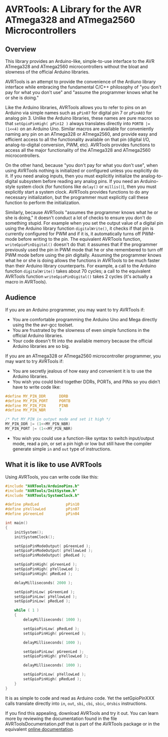 # AVRTools: A Library for the AVR ATmega328 and ATmega2560 Microcontrollers #

## Overview ##

This library provides an Arduino-like, simple-to-use interface to the AVR ATmega328 and ATmega2560 microcontrollers
without the bloat and slowness of the official Arduino libraries.

AVRTools is an attempt to provide the convenience of the Ardiuno library interface while embracing the fundamental C/C++
philosophy of "you don't pay for what you don't use" and "assume the programmer knows what he or she is doing."

Like the Arduino libraries, AVRTools allows you to refer to pins on an Arduino via simple names such as `pPin07` for
digital pin 7 or `pPinA03` for analog pin 3.  Unlike the Arduino libraries, these names are pure macros so that
`setGpioPinHigh( pPin12 )` always translates directly into `PORTB |= (1<<4)` on an Arduino Uno.  Similar macros are
available for conveniently naming any pin on an ATmega328 or ATmega2560, and provide easy and efficient access to all
the functionality available on that pin (digital I/O, analog-to-digital conversion, PWM, etc).  AVRTools provides
functions to access all the major functionality of the ATmega328 and ATmega2560 microcontrollers.

On the other hand, because "you don't pay for what you don't use", when using AVRTools nothing is initialized or configured unless
you explicitly do it.  If you need analog inputs, then you must explicitly initialize the analog-to-digital subsystem before
reading any analog pins.  If you need an Arduino-style system clock (for functions like `delay()` or `millis()`), then
you must explicitly start a system clock.  AVRTools provides functions to do any necessary initialization, but the
programmer must explicitly call these function to perform the initialization.

Similarly, because AVRTools "assumes the programmer knows what he or she is doing," it doesn't conduct a lot of checks
to ensure you don't do something stupid.  For example when you set the output value of a digital pin using the Arduino library
function `digitalWrite()`, it checks if that pin is currently configured for PWM and if it is, it automatically turns off PWM-mode
before writing to the pin. The equivalent AVRTools function, `writeGpioPinDigital()` doesn't do that:  it assumes that if
the programmer previously used the pin in PWM mode that he or she remembered to turn off PWM mode before using the
pin digitally.  Assuming the programmer knows what he or she is doing allows the functions in AVRTools to be much faster
than their Arduino library counterparts.  For example, a call to the Arduino function `digitalWrite()` takes about 70 cycles;
a call to the equivalent AVRTools function `writeGpioPinDigital()` takes
2 cycles (it's actually a macro in AVRTools).

## Audience ##

If you are an Arduino programmer, you may want to try AVRTools if:
- You are comfortable programming the Arduino Uno and Mega directly using the the avr-gcc toolset.
- You are frustrated by the slowness of even simple functions in the official Arduino libraries.
- Your code doesn't fit into the available memory because the official Arduino libraries are so big.

If you are an ATmega328 or ATmega2560 microcontroller programmer, you may want to try AVRTools if:
- You are secretly jealous of how easy and convenient it is to use the Arduino libraries.
- You wish you could bind together DDRs, PORTs, and PINs so you didn't have to write code like:

```C
#define MY_PIN_DDR      DDRB
#define MY_PIN_PORT     PORTB
#define MY_PIN_PIN      PINB
#define MY_PIN_NBR      7

/* Put MY_PIN in output mode and set it high */
MY_PIN_DDR |= (1<<MY_PIN_NBR)
MY_PIN_PORT |= (1<<MY_PIN_NBR)
```

- You wish you could use a function-like syntax to switch input/output mode, read a pin, or set a pin high or low but still have the compiler generate simple `in` and `out` type of instructions.


## What it is like to use AVRTools ##

Using AVRTools, you can write code like this:

~~~C
#include "AVRTools/ArduinoPins.h"
#include "AVRTools/InitSystem.h"
#include "AVRTools/SystemClock.h"

#define pRedLed            pPin10
#define pYellowLed         pPin07
#define pGreenLed          pPin04

int main()
{
    initSystem();
    initSystemClock();

    setGpioPinModeOutput( pGreenLed );
    setGpioPinModeOutput( pYellowLed );
    setGpioPinModeOutput( pRedLed );

    setGpioPinHigh( pGreenLed );
    setGpioPinHigh( pYellowLed );
    setGpioPinHigh( pRedLed );

    delayMilliseconds( 2000 );

    setGpioPinLow( pGreenLed );
    setGpioPinLow( pYellowLed );
    setGpioPinLow( pRedLed );

    while ( 1 )
    {
        delayMilliseconds( 1000 );

        setGpioPinLow( pRedLed );
        setGpioPinHigh( pGreenLed );

        delayMilliseconds( 1000 );

        setGpioPinLow( pGreenLed );
        setGpioPinHigh( pYellowLed );

        delayMilliseconds( 1000 );

        setGpioPinLow( pYellowLed );
        setGpioPinHigh( pRedLed );
    }
}
~~~

It is as simple to code and read as Arduino code.  Yet the setGpioPinXXX calls
translate directly into `in`, `out`, `sbi`, `cbi`, `sbic`, or`sbis` instructions.

If you find this appealing, download AVRTools and try it out.  You can learn
more by reviewing the documentation found in the file AVRToolsDocumentation.pdf
that is part of the AVRTools package or in the equivalent
[online documentation](http://igormiktor.github.io/AVRTools/).
